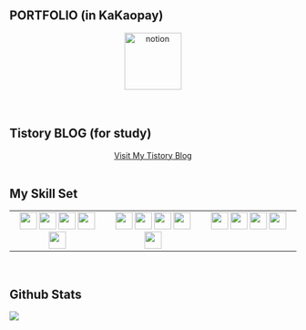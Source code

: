 

<!--
**youjin2github/youjin2github** is a ✨ _special_ ✨ repository because its `README.md` (this file) appears on your GitHub profile.

Here are some ideas to get you started:


- 🔭 I’m currently working on ...
- 🌱 I’m currently learning ...
- 👯 I’m looking to collaborate on ...
- 🤔 I’m looking for help with ...
- 💬 Ask me about ...
- 📫 How to reach me: ...
- 😄 Pronouns: ...
- ⚡ Fun fact: ...
-->

<br/>  

## PORTFOLIO (in KaKaopay)
<div align="center">
</a>
<a href="https://legend-apricot-e30.notion.site/168198d22dbe49e19e021ec7f3e647e3" target="_blank">
<img src=https://img.shields.io/badge/notion-%23000000.svg?&style=for-the-badge&logo=notion&logoColor=white alt=notion style="margin-bottom: 35px;" height="100" />
</a>  
</div>  


## Tistory BLOG (for study) 
<div align="center">
  <a href="https://nobi-kimtosun.tistory.com/">Visit My Tistory Blog</a>
</div>

  
<br/>  

## My Skill Set  
<table><tr><td valign="top" width="33%">
<div align="center">  
<img src="https://img.shields.io/badge/Python-EE4C2C?style=flat&logo=Python&logoColor=white" height="30" />
<img src="https://img.shields.io/badge/jupyter-EE4C2C?style=flat&logo=jupyter&logoColor=white" height="30" />
<img src="https://img.shields.io/badge/R-276DC3?style=flat&logo=R&logoColor=white" height="30" />
<img src="https://img.shields.io/badge/SQL-4479A1?style=flat&logo=SQL&logoColor=white" height="30" />
<img src="https://img.shields.io/badge/amazonec2-FF9900?style=flat&logo=amazonec2&logoColor=white" height="30" />
  
</div>

</td><td valign="top" width="33%">

<div align="center">  
<img src="https://img.shields.io/badge/Hue-0065D3?style=flat&logo=Hue&logoColor=white" height="30" />
<img src="https://img.shields.io/badge/Zepplin-4E5EE4?style=flat&logo=Zepplin&logoColor=white" height="30" />
<img src="https://img.shields.io/badge/HADOOP-66CCFF?style=flat&logo=HADOOP&logoColor=white" height="30" />
<img src="https://img.shields.io/badge/powerbi-F2C811?style=flat&logo=powerbi&logoColor=white" height="30" />
<img src="https://img.shields.io/badge/plotly-3F4F75?style=flat&logo=plotly&logoColor=white" height="30" />
  
</div>

</td><td valign="top" width="33%">

<div align="center">  
<img src="https://img.shields.io/badge/Slack-4A154B?style=flat&logo=Slack&logoColor=white" height="30" />
<img src="https://img.shields.io/badge/Git-F05032?style=flat&logo=Git&logoColor=white" height="30" />
<img src="https://img.shields.io/badge/Jira-0052CC?style=flat&logo=Jira&logoColor=white" height="30" />
<img src="https://img.shields.io/badge/Confluence-172B4D?style=flat&logo=Confluence&logoColor=white" height="30" />

</div>

</td></tr></table>  

<br/>  



## Github Stats  

<a href=""> <img align="center" src="https://github-readme-stats-sigma-five.vercel.app/api/top-langs/?username=youjin2github&theme=react&line_height=40&hide=css"/> </a>

<br/>  


